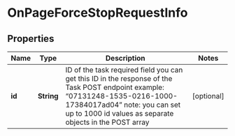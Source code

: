 

# OnPageForceStopRequestInfo


## Properties

| Name | Type | Description | Notes |
|------------ | ------------- | ------------- | -------------|
|**id** | **String** | ID of the task required field you can get this ID in the response of the Task POST endpoint example: “07131248-1535-0216-1000-17384017ad04” note: you can set up to 1000 id values as separate objects in the POST array |  [optional] |



